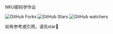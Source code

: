 NKU密码学作业

![GitHub Forks](https://img.shields.io/github/forks/Spotless-face-under-earth/CypherLessonsCode)
![GitHub Stars](https://img.shields.io/github/stars/Spotless-face-under-earth/CypherLessonsCode)
![GitHub watchers](https://img.shields.io/github/watchers/Spotless-face-under-earth/CypherLessonsCode)

如有参考或引用，请先star🌟
